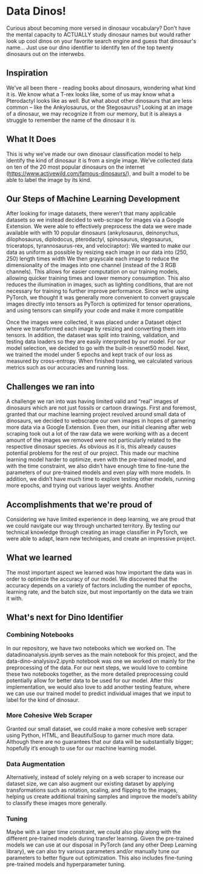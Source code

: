 # Data Dinos!
Curious about becoming more versed in dinosaur vocabulary? Don't have the mental capacity to ACTUALLY study dinosaur names but would rather look up cool dinos on your favorite search engine and guess that dinosaur's name... Just use our dino identifier to identify ten of the top twenty dinosaurs out on the interwebs.

## Inspiration
We’ve all been there - reading books about dinosaurs, wondering what kind it is. We know what a T-rex looks like, some of us may know what a Pterodactyl looks like as well. But what about other dinosaurs that are less common – like the Ankylosaurus, or the Stegosaurus? Looking at an image of a dinosaur, we may recognize it from our memory, but it is always a struggle to remember the name of the dinosaur it is. 

## What It Does
This is why we’ve made our own dinosaur classification model to help identify the kind of dinosaur it is from a single image. We’ve collected data on ten of the 20 most popular dinosaurs on the internet (https://www.activewild.com/famous-dinosaurs/), and built a model to be able to label the image by its kind.

## Our Steps of Machine Learning Development
After looking for image datasets, there weren’t that many applicable datasets so we instead decided to web-scrape for images via a Google Extension. We were able to effectively preprocess the data we were made available with with 10 popular dinosaurs (ankylosaurus, deinonychus, dilophosaurus, diplodocus, pterodactyl, spinosaurus, stegosaurus, triceratops, tyrannosaurus-rex, and velociraptor):
We wanted to make our data as uniform as possible by resizing each image in our data into (250, 250) length times width
We then grayscale each image to reduce the dimensionality of the images into one channel (instead of the 3 RGB channels). This allows for easier computation on our training models, allowing quicker training times and lower memory consumption. This also reduces the illumination in images, such as lighting conditions, that are not necessary for training to further improve performance.
Since we’re using PyTorch, we thought it was generally more convenient to convert grayscale images directly into tensors as PyTorch is optimized for tensor operations, and using tensors can simplify your code and make it more compatible

Once the images were collected, it was placed under a Dataset object where we transformed each image by resizing and converting them into tensors. In addition, the dataset was split into training, validation, and testing data loaders so they are easily interpreted by our model. For our model selection, we decided to go with the built-in resnet50 model. Next, we trained the model under 5 epochs and kept track of our loss as measured by cross-entropy. When finished training, we calculated various metrics such as our accuracies and running loss.  

## Challenges we ran into
A challenge we ran into was having limited valid and “real” images of dinosaurs which are not just fossils or cartoon drawings. First and foremost, granted that our machine learning project revolved around small data of dinosaurs, we decided to webscrape our own images in hopes of garnering more data via a Google Extension. Even then, our initial cleaning after web scraping took out a lot of the raw data we were working with as a decent amount of the images we removed were not particularly related to the respective dinosaur species. As obvious as it is, this already causes potential problems for the rest of our project. This made our machine learning model harder to optimize, even with the pre-trained model, and with the time constraint, we also didn’t have enough time to fine-tune the parameters of our pre-trained models and even play with more models. In addition, we didn’t have much time to explore testing other models, running more epochs, and trying out various layer weights. Another

## Accomplishments that we're proud of
Considering we have limited experience in deep learning, we are proud that we could navigate our way through uncharted territory. By testing our technical knowledge through creating an image classifier in PyTorch, we were able to adapt, learn new techniques, and create an impressive project.

## What we learned
The most important aspect we learned was how important the data was in order to optimize the accuracy of our model. We discovered that the accuracy depends on a variety of factors including the number of epochs, learning rate, and the batch size, but most importantly on the data we train it with. 

## What's next for Dino Identifier
   ### Combining Notebooks
In our repository, we have two notebooks which we worked on. The datadinoanalysis.ipynb serves as the main notebook for this project, and the data-dino-analysisv2.ipynb notebook was one we worked on mainly for the preprocessing of the data. For our next steps, we would love to combine these two notebooks together, as the more detailed preprocessing could potentially allow for better data to be used for our model. After this implementation, we would also love to add another testing feature, where we can use our trained model to predict individual images that we input to label for the kind of dinosaur.

   ### More Cohesive Web Scraper
Granted our small dataset, we could make a more cohesive web scraper using Python, HTML, and BeautifulSoup to garner much more data. Although there are no guarantees that our data will be substantially bigger; hopefully it’s enough to use for our machine learning model.

   ### Data Augmentation
Alternatively, instead of solely relying on a web scraper to increase our dataset size, we can also augment our existing dataset by applying transformations such as rotation, scaling, and flipping to the images, helping us create additional training samples and improve the model’s ability to classify these images more generally.

   ### Tuning
Maybe with a larger time constraint, we could also play along with the different pre-trained models during transfer learning. Given the pre-trained models we can use at our disposal in PyTorch (and any other Deep Learning library), we can also try various parameters and/or manually tune our parameters to better figure out optimization. This also includes fine-tuning pre-trained models and hyperparameter tuning.